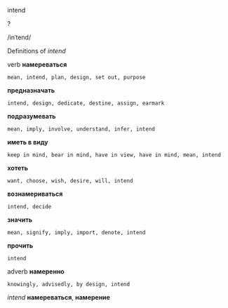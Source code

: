 intend

?

/inˈtend/

Definitions of _intend_

verb
**намереваться**

    mean, intend, plan, design, set out, purpose
**предназначать**

    intend, design, dedicate, destine, assign, earmark
**подразумевать**

    mean, imply, involve, understand, infer, intend
**иметь в виду**

    keep in mind, bear in mind, have in view, have in mind, mean, intend
**хотеть**

    want, choose, wish, desire, will, intend
**вознамериваться**

    intend, decide
**значить**

    mean, signify, imply, import, denote, intend
**прочить**

    intend

adverb
**намеренно**

    knowingly, advisedly, by design, intend

_intend_
**намереваться**, **намерение**
